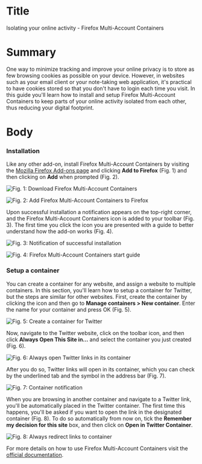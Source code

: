 # Title #
Isolating your online activity - Firefox Multi-Account Containers

# Summary #
One way to minimize tracking and improve your online privacy is to store as few browsing cookies as possible on your device. However, in websites such as your email client or your note-taking web application, it's practical to have cookies stored so that you don't have to login each time you visit. In this guide you'll learn how to install and setup Firefox Multi-Account Containers to keep parts of your online activity isolated from each other, thus reducing your digital footprint.

# Body #

### Installation ###

Like any other add-on, install Firefox Multi-Account Containers by visiting the [Mozilla Firefox Add-ons page][1] and clicking **Add to Firefox** (Fig. 1) and then clicking on **Add** when prompted (Fig. 2).

![Fig. 1: Download Firefox Multi-Account Containers](../images/Firefox/containers-add.png?raw=true)

![Fig. 2: Add Firefox Multi-Account Containers to Firefox](../images/Firefox/containers-prompt.png?raw=true)


Upon successful installation a notification appears on the top-right corner, and the Firefox Multi-Account Containers icon is added to your toolbar (Fig. 3). The first time you click the icon you are presented with a guide to better understand how the add-on works (Fig. 4).

![Fig. 3: Notification of successful installation](../images/Firefox/containers-notify.png?raw=true)

![Fig. 4: Firefox Multi-Account Containers start guide](../images/Firefox/containers-test.png?raw=true)

### Setup a container ###

You can create a container for any website, and assign a website to multiple containers. In this section, you'll learn how to setup a container for Twitter, but the steps are similar for other websites. First, create the container by clicking the icon and then go to **Manage containers > New container**. Enter the name for your container and press OK (Fig. 5).

![Fig. 5: Create a container for Twitter](../images/Firefox/containers-twitter-create.png?raw=true)

Now, navigate to the Twitter website, click on the toolbar icon, and then click **Always Open This Site in...** and select the container you just created (Fig. 6).

![Fig. 6: Always open Twitter links in its container](../images/Firefox/containers-twitter-open.png?raw=true)

After you do so, Twitter links will open in its container, which you can check by the underlined tab and the symbol in the address bar (Fig. 7).

![Fig. 7: Container notification](../images/Firefox/containers-twitter-notification.png?raw=true)

When you are browsing in another container and navigate to a Twitter link, you'll be automatically placed in the Twitter container. The first time this happens, you'll be asked if you want to open the link in the designated container (Fig. 8). To do so automatically from now on, tick the **Remember my decision for this site** box, and then click on **Open in Twitter Container**.

![Fig. 8: Always redirect links to container](../images/Firefox/containers-twitter-prompt.png?raw=true)

For more details on how to use Firefox Multi-Account Containers visit the [official documentation][2].

[1]: https://addons.mozilla.org/en-US/firefox/addon/multi-account-containers/

[2]: https://blog.mozilla.org/firefox/introducing-firefox-multi-account-containers/
